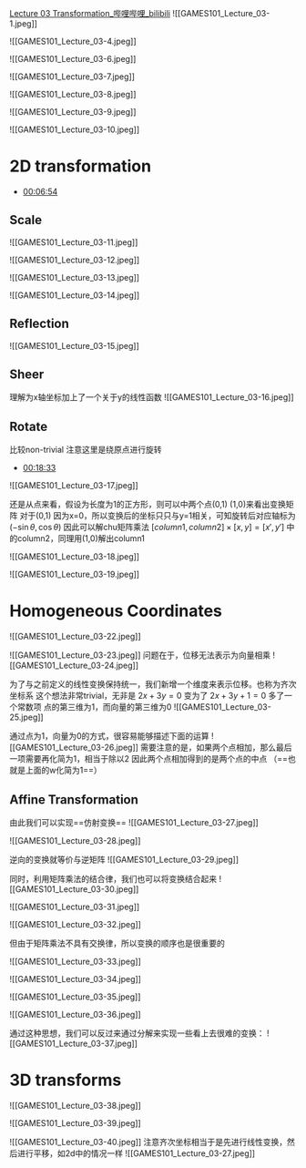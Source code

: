 [Lecture 03 Transformation_哔哩哔哩_bilibili](https://www.bilibili.com/video/BV1X7411F744?p=3&vd_source=18509272df6f74f5921516455cfb9f90)
![[GAMES101_Lecture_03-1.jpeg]]


![[GAMES101_Lecture_03-4.jpeg]]

![[GAMES101_Lecture_03-6.jpeg]]

![[GAMES101_Lecture_03-7.jpeg]]

![[GAMES101_Lecture_03-8.jpeg]]

![[GAMES101_Lecture_03-9.jpeg]]

![[GAMES101_Lecture_03-10.jpeg]]

# 2D transformation

- [00:06:54](https://www.bilibili.com/video/BV1X7411F744?p=3#t=06:54.02) 

## Scale
![[GAMES101_Lecture_03-11.jpeg]]

![[GAMES101_Lecture_03-12.jpeg]]

![[GAMES101_Lecture_03-13.jpeg]]

![[GAMES101_Lecture_03-14.jpeg]]


## Reflection
![[GAMES101_Lecture_03-15.jpeg]]

## Sheer
理解为x轴坐标加上了一个关于y的线性函数
![[GAMES101_Lecture_03-16.jpeg]]

## Rotate
比较non-trivial
注意这里是绕原点进行旋转
- [00:18:33](https://www.bilibili.com/video/BV1X7411F744?p=3#t=18:33.64) 

![[GAMES101_Lecture_03-17.jpeg]]

还是从点来看，假设为长度为1的正方形，则可以中两个点(0,1) (1,0)来看出变换矩阵
对于(0,1) 因为x=0，所以变换后的坐标只只与y=1相关，可知旋转后对应轴标为$(-\sin \theta,\cos \theta)$ 因此可以解chu矩阵乘法 $[column1, column2] \times [x,y] = [x',y']$ 中的column2，同理用(1,0)解出column1


![[GAMES101_Lecture_03-18.jpeg]]

![[GAMES101_Lecture_03-19.jpeg]]

# Homogeneous Coordinates
![[GAMES101_Lecture_03-22.jpeg]]

![[GAMES101_Lecture_03-23.jpeg]]
问题在于，位移无法表示为向量相乘
![[GAMES101_Lecture_03-24.jpeg]]

为了与之前定义的线性变换保持统一，我们新增一个维度来表示位移。也称为齐次坐标系
这个想法非常trivial，无非是 $2x + 3y = 0$ 变为了 $2x + 3y + 1 = 0$ 多了一个常数项
点的第三维为1，而向量的第三维为0
![[GAMES101_Lecture_03-25.jpeg]]

通过点为1，向量为0的方式，很容易能够描述下面的运算
![[GAMES101_Lecture_03-26.jpeg]]
需要注意的是，如果两个点相加，那么最后一项需要再化简为1，相当于除以2 因此两个点相加得到的是两个点的中点 （==也就是上面的w化简为1==）

## Affine Transformation
由此我们可以实现==仿射变换==
![[GAMES101_Lecture_03-27.jpeg]]

![[GAMES101_Lecture_03-28.jpeg]]

逆向的变换就等价与逆矩阵
![[GAMES101_Lecture_03-29.jpeg]]

同时，利用矩阵乘法的结合律，我们也可以将变换结合起来
![[GAMES101_Lecture_03-30.jpeg]]

![[GAMES101_Lecture_03-31.jpeg]]

![[GAMES101_Lecture_03-32.jpeg]]

但由于矩阵乘法不具有交换律，所以变换的顺序也是很重要的

![[GAMES101_Lecture_03-33.jpeg]]

![[GAMES101_Lecture_03-34.jpeg]]

![[GAMES101_Lecture_03-35.jpeg]]

![[GAMES101_Lecture_03-36.jpeg]]

通过这种思想，我们可以反过来通过分解来实现一些看上去很难的变换：
![[GAMES101_Lecture_03-37.jpeg]]

# 3D transforms
![[GAMES101_Lecture_03-38.jpeg]]

![[GAMES101_Lecture_03-39.jpeg]]

![[GAMES101_Lecture_03-40.jpeg]]
注意齐次坐标相当于是先进行线性变换，然后进行平移，如2d中的情况一样
![[GAMES101_Lecture_03-27.jpeg]]

